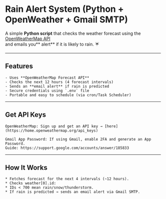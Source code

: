 # Rain Alert System (Python + OpenWeather + Gmail SMTP)

A simple **Python script** that checks the weather forecast using the [OpenWeatherMap API](https://openweathermap.org/)  
and emails you** alert** if it is likely to rain. ☔

---

## Features
    - Uses **OpenWeatherMap Forecast API**
    - Checks the next 12 hours (4 forecast intervals)
    - Sends an **email alert** if rain is predicted
    - Secure credentials using `.env` file
    - Portable and easy to schedule (via cron/Task Scheduler)

---

## Get API Keys

    OpenWeatherMap: Sign up and get an API key → [here](https://home.openweathermap.org/api_keys)
    
    Gmail App Password: If using Gmail, enable 2FA and generate an App Password.
    Guide: https://support.google.com/accounts/answer/185833

---

## How It Works

    * Fetches forecast for the next 4 intervals (~12 hours).
    * Checks weather[0].id:
    * IDs < 700 mean rain/snow/thunderstorm.
    * If rain is predicted → sends an email alert via Gmail SMTP.